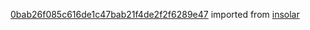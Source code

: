 [0bab26f085c616de1c47bab21f4de2f2f6289e47](https://github.com/insolar/insolar/commit/0bab26f085c616de1c47bab21f4de2f2f6289e47) imported from [insolar](https://github.com/insolar/insolar)
